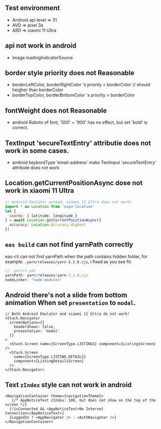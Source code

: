 ## Test environment
- Android api level => 31
- AVD => pixel 3a
- ARD => xiaomi 11 Ultra

## api not work in android
- Image.loadingIndicatorSource

## border style priority does not Reasonable
- borderLeftColor, borderRightColor 's priority < borderColor // should heigher than borderColor
- borderTopColor, borderBottomColor 's priority > borderColor

## fontWeight does not Reasonable
- android Roboto of font, '500' ~ '900' has no effect, but set 'bold' is correct.

## TextInput 'secureTextEntry' attributie does not work in some cases.
- android keybordType 'email-address' make TextInput 'secureTextEntry' attribute does not work

## Location.getCurrentPositionAsync dose not work in xiaomi 11 Ultra

```js
// Android Emulator worked, xiaomi 11 Ultra does not work!
import * as Location from 'expo-location'
let {
  coords: { latitude, longitude }
} = await Location.getCurrentPositionAsync({
  accuracy: Location.Accuracy.Highest
})
```

## `eas build` can not find yarnPath correctly

eas-cli can not find yarnPath when the path contains hidden folder, for example: `.yarn/releases/yarn-3.2.0.cjs`,
i fixed as you see fit:

```js
// .yarnrc.yml
yarnPath: yarn/releases/yarn-3.2.0.cjs
nodeLinker: "node-modules"
```

## Android there's not a slide from bottom animation When set `presentation` to `modal`.

```
// Both Android Emulator and xiaomi 11 Ultra do not work!
<Stack.Navigator
  screenOptions={{
    headerShown: false,
    presentation: 'modal'
  }}
>
  <Stack.Screen name={ScreenType.LISTINGS} component={ListingsScreen} />
  <Stack.Screen
    name={ScreenType.LISTING_DETAILS}
    component={ListingDetailsScreen}
  />
</Stack.Navigator>
```

## Text `zIndex` style can not work in android

```tsx
<NavigationContainer theme={navigationTheme}>
   {/* AppNoticeText zIndex: 100, but does not show on the top of the screen */}
  {!isConnected && <AppNoticeText>No Internet Connection</AppNoticeText>}
  {LoggedIn ? <AppNavigator /> : <AuthNavigator />}
</NavigationContainer>
```
